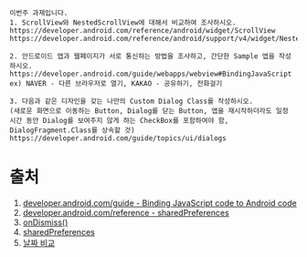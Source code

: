 ```
이번주 과제입니다.
1. ScrollView와 NestedScrollView에 대해서 비교하여 조사하시오.
https://developer.android.com/reference/android/widget/ScrollView
https://developer.android.com/reference/android/support/v4/widget/NestedScrollView

2. 안드로이드 앱과 웹페이지가 서로 통신하는 방법을 조사하고, 간단한 Sample 앱을 작성하시오.
https://developer.android.com/guide/webapps/webview#BindingJavaScript
ex) NAVER - 다른 브라우저로 열기, KAKAO - 공유하기, 전화걸기

3. 다음과 같은 디자인을 갖는 나만의 Custom Dialog Class를 작성하시오.
(새로운 화면으로 이동하는 Button, Dialog를 닫는 Button, 앱을 재시작하더라도 일정 시간 동안 Dialog를 보여주지 않게 하는 CheckBox를 포함하여야 함, DialogFragment.Class를 상속할 것)
https://developer.android.com/guide/topics/ui/dialogs
```
# 출처
1. [developer.android.com/guide - Binding JavaScript code to Android code](https://developer.android.com/guide/webapps/webview#BindingJavaScript)
2. [developer.android.com/reference - sharedPreferences](https://developer.android.com/reference/android/content/SharedPreferences)
3. [onDismiss()](https://stackoverflow.com/questions/23786033/dialogfragment-and-ondismiss)
4. [sharedPreferences](https://stackoverflow.com/questions/14539615/how-to-read-write-preferences-from-a-dialogfragment)
5. [날짜 비교](https://highcode.tistory.com/5)